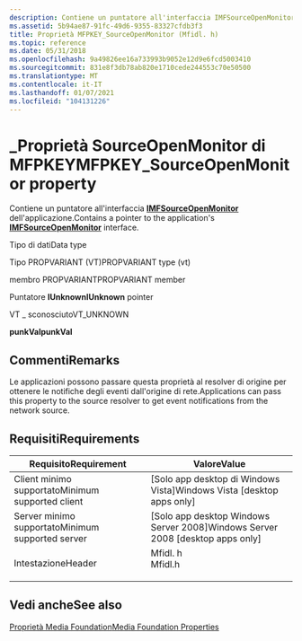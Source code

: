 ```yaml
---
description: Contiene un puntatore all'interfaccia IMFSourceOpenMonitor delle applicazioni.
ms.assetid: 5b94ae87-91fc-49d6-9355-83327cfdb3f3
title: Proprietà MFPKEY_SourceOpenMonitor (Mfidl. h)
ms.topic: reference
ms.date: 05/31/2018
ms.openlocfilehash: 9a49826ee16a733993b9052e12d9e6fcd5003410
ms.sourcegitcommit: 831e8f3db78ab820e1710cede244553c70e50500
ms.translationtype: MT
ms.contentlocale: it-IT
ms.lasthandoff: 01/07/2021
ms.locfileid: "104131226"
---
```

# <a name="mfpkey_sourceopenmonitor-property"></a><span data-ttu-id="b300f-103">\_Proprietà SourceOpenMonitor di MFPKEY</span><span class="sxs-lookup"><span data-stu-id="b300f-103">MFPKEY\_SourceOpenMonitor property</span></span>

<span data-ttu-id="b300f-104">Contiene un puntatore all'interfaccia [**IMFSourceOpenMonitor**](/windows/desktop/api/mfidl/nn-mfidl-imfsourceopenmonitor) dell'applicazione.</span><span class="sxs-lookup"><span data-stu-id="b300f-104">Contains a pointer to the application's [**IMFSourceOpenMonitor**](/windows/desktop/api/mfidl/nn-mfidl-imfsourceopenmonitor) interface.</span></span>



<span data-ttu-id="b300f-105">Tipo di dati</span><span class="sxs-lookup"><span data-stu-id="b300f-105">Data type</span></span>

<span data-ttu-id="b300f-106">Tipo PROPVARIANT (VT)</span><span class="sxs-lookup"><span data-stu-id="b300f-106">PROPVARIANT type (vt)</span></span>

<span data-ttu-id="b300f-107">membro PROPVARIANT</span><span class="sxs-lookup"><span data-stu-id="b300f-107">PROPVARIANT member</span></span>

<span data-ttu-id="b300f-108">Puntatore **IUnknown**</span><span class="sxs-lookup"><span data-stu-id="b300f-108">**IUnknown** pointer</span></span>

<span data-ttu-id="b300f-109">VT \_ sconosciuto</span><span class="sxs-lookup"><span data-stu-id="b300f-109">VT\_UNKNOWN</span></span>

<span data-ttu-id="b300f-110">**punkVal**</span><span class="sxs-lookup"><span data-stu-id="b300f-110">**punkVal**</span></span>



## <a name="remarks"></a><span data-ttu-id="b300f-111">Commenti</span><span class="sxs-lookup"><span data-stu-id="b300f-111">Remarks</span></span>

<span data-ttu-id="b300f-112">Le applicazioni possono passare questa proprietà al resolver di origine per ottenere le notifiche degli eventi dall'origine di rete.</span><span class="sxs-lookup"><span data-stu-id="b300f-112">Applications can pass this property to the source resolver to get event notifications from the network source.</span></span>

## <a name="requirements"></a><span data-ttu-id="b300f-113">Requisiti</span><span class="sxs-lookup"><span data-stu-id="b300f-113">Requirements</span></span>



| <span data-ttu-id="b300f-114">Requisito</span><span class="sxs-lookup"><span data-stu-id="b300f-114">Requirement</span></span> | <span data-ttu-id="b300f-115">Valore</span><span class="sxs-lookup"><span data-stu-id="b300f-115">Value</span></span> |
|-------------------------------------|------------------------------------------------------------------------------------|
| <span data-ttu-id="b300f-116">Client minimo supportato</span><span class="sxs-lookup"><span data-stu-id="b300f-116">Minimum supported client</span></span><br/> | <span data-ttu-id="b300f-117">\[Solo app desktop di Windows Vista\]</span><span class="sxs-lookup"><span data-stu-id="b300f-117">Windows Vista \[desktop apps only\]</span></span><br/>                                     |
| <span data-ttu-id="b300f-118">Server minimo supportato</span><span class="sxs-lookup"><span data-stu-id="b300f-118">Minimum supported server</span></span><br/> | <span data-ttu-id="b300f-119">\[Solo app desktop Windows Server 2008\]</span><span class="sxs-lookup"><span data-stu-id="b300f-119">Windows Server 2008 \[desktop apps only\]</span></span><br/>                               |
| <span data-ttu-id="b300f-120">Intestazione</span><span class="sxs-lookup"><span data-stu-id="b300f-120">Header</span></span><br/>                   | <dl> <span data-ttu-id="b300f-121"><dt>Mfidl. h</dt></span><span class="sxs-lookup"><span data-stu-id="b300f-121"><dt>Mfidl.h</dt></span></span> </dl> |



## <a name="see-also"></a><span data-ttu-id="b300f-122">Vedi anche</span><span class="sxs-lookup"><span data-stu-id="b300f-122">See also</span></span>

<dl> <dt>

[<span data-ttu-id="b300f-123">Proprietà Media Foundation</span><span class="sxs-lookup"><span data-stu-id="b300f-123">Media Foundation Properties</span></span>](media-foundation-properties.md)
</dt> </dl>

 

 




